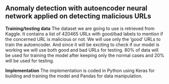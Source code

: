 ## Anomaly detection with autoencoder neural network applied on detecting malicious URLs

**Training/testing data**
The dataset we are going to use is retrieved from Kaggle. It contains a list of 420465 URLs with good/bad labels to mention if the concerned URL is malicious or not. We will use only the ‘good’ URLs to train the autoencoder. And since it will be exciting to check if our model is working we will use both good and bad URLs for testing. 80% of data will be used for training the model after keeping only the normal cases and 20% will be used for testing.

**Implementation**
The implementation is coded in Python using Keras for building and training the model and Pandas for data manipulation.
